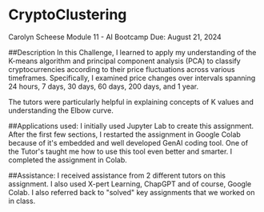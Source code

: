 # CryptoClustering
Carolyn Scheese
Module 11 - AI Bootcamp
Due: August 21, 2024

##Description 
In this Challenge, I learned to apply my understanding of the K-means algorithm and principal component analysis (PCA) to classify cryptocurrencies according to their price fluctuations across various timeframes. Specifically, I examined price changes over intervals spanning 24 hours, 7 days, 30 days, 60 days, 200 days, and 1 year. 

The tutors were particularly helpful in explaining concepts of K values and understanding the Elbow curve. 

##Applications used: 
I initially used Jupyter Lab to create this assignment. After the first few sections, I restarted the assignment in Google Colab because of it's embedded and well developed GenAI coding tool. One of the Tutor's taught me how to use this tool even better and smarter. I completed the assignment in Colab. 

##Assistance: I received assistance from 2 different tutors on this assignment. I also used X-pert Learning, ChapGPT and of course, Google Colab. I also referred back to "solved" key assignments that we worked on in class. 
